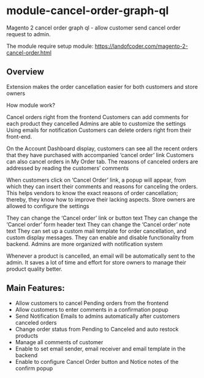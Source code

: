 # module-cancel-order-graph-ql
Magento 2 cancel order graph ql - allow customer send cancel order request to admin.

The module require setup module: https://landofcoder.com/magento-2-cancel-order.html

## Overview
 Extension makes the order cancellation easier for both customers and store owners

How module work?

 Cancel orders right from the frontend
 Customers can add comments for each product they cancelled
 Admins are able to customize the settings
 Using emails for notification
 Customers can delete orders right from their front-end.

 On the Account Dashboard display, customers can see all the recent orders that they have purchased with accompanied ‘cancel order’ link
 Customers can also cancel orders in My Order tab.
 The reasons of canceled orders are addressed by reading the customers’ comments

 When customers click on ‘Cancel Order’ link, a popup will appear, from which they can insert their comments and reasons for canceling the orders.
 This helps vendors to know the exact reasons of order cancellation; thereby, they know how to improve their lacking aspects.
 Store owners are allowed to configure the settings

 They can change the ‘Cancel order’ link or button text
 They can change the ‘Cancel order’ form header text
 They can change the ‘Cancel order’ note text
 They can set up a custom mail template for order cancellation, and custom display messages.
 They can enable and disable functionality from backend.
 Admins are more organized with notification system

Whenever a product is cancelled, an email will be automatically sent to the admin.
It saves a lot of time and effort for store owners to manage their product quality better.
    
## Main Features:
   - Allow customers to cancel Pending orders from the frontend
   -  Allow customers to enter comments in a confirmation popup
   - Send Notification Emails to admins automatically after customers canceled orders
   -  Change order status from Pending to Canceled and auto restock products
   -  Manage all comments of customer
   -  Enable to set email sender, email receiver and email template in the backend
   - Enable to configure Cancel Order button and Notice notes of the confirm popup
